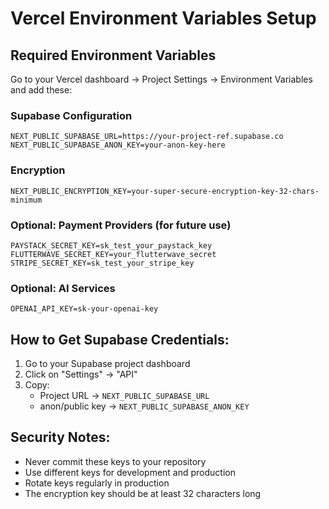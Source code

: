 # Vercel Environment Variables Setup

## Required Environment Variables

Go to your Vercel dashboard → Project Settings → Environment Variables and add these:

### Supabase Configuration

```
NEXT_PUBLIC_SUPABASE_URL=https://your-project-ref.supabase.co
NEXT_PUBLIC_SUPABASE_ANON_KEY=your-anon-key-here
```

### Encryption

```
NEXT_PUBLIC_ENCRYPTION_KEY=your-super-secure-encryption-key-32-chars-minimum
```

### Optional: Payment Providers (for future use)

```
PAYSTACK_SECRET_KEY=sk_test_your_paystack_key
FLUTTERWAVE_SECRET_KEY=your_flutterwave_secret
STRIPE_SECRET_KEY=sk_test_your_stripe_key
```

### Optional: AI Services

```
OPENAI_API_KEY=sk-your-openai-key
```

## How to Get Supabase Credentials:

1. Go to your Supabase project dashboard
2. Click on "Settings" → "API"
3. Copy:
   - Project URL → `NEXT_PUBLIC_SUPABASE_URL`
   - anon/public key → `NEXT_PUBLIC_SUPABASE_ANON_KEY`

## Security Notes:

- Never commit these keys to your repository
- Use different keys for development and production
- Rotate keys regularly in production
- The encryption key should be at least 32 characters long
